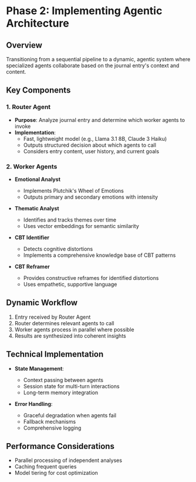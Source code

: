 # Phase 2: Implementing Agentic Architecture

## Overview
Transitioning from a sequential pipeline to a dynamic, agentic system where specialized agents collaborate based on the journal entry's context and content.

## Key Components

### 1. Router Agent
- **Purpose**: Analyze journal entry and determine which worker agents to invoke
- **Implementation**:
  - Fast, lightweight model (e.g., Llama 3.1 8B, Claude 3 Haiku)
  - Outputs structured decision about which agents to call
  - Considers entry content, user history, and current goals

### 2. Worker Agents
- **Emotional Analyst**
  - Implements Plutchik's Wheel of Emotions
  - Outputs primary and secondary emotions with intensity
  
- **Thematic Analyst**
  - Identifies and tracks themes over time
  - Uses vector embeddings for semantic similarity
  
- **CBT Identifier**
  - Detects cognitive distortions
  - Implements a comprehensive knowledge base of CBT patterns
  
- **CBT Reframer**
  - Provides constructive reframes for identified distortions
  - Uses empathetic, supportive language

## Dynamic Workflow
1. Entry received by Router Agent
2. Router determines relevant agents to call
3. Worker agents process in parallel where possible
4. Results are synthesized into coherent insights

## Technical Implementation
- **State Management**:
  - Context passing between agents
  - Session state for multi-turn interactions
  - Long-term memory integration

- **Error Handling**:
  - Graceful degradation when agents fail
  - Fallback mechanisms
  - Comprehensive logging

## Performance Considerations
- Parallel processing of independent analyses
- Caching frequent queries
- Model tiering for cost optimization
